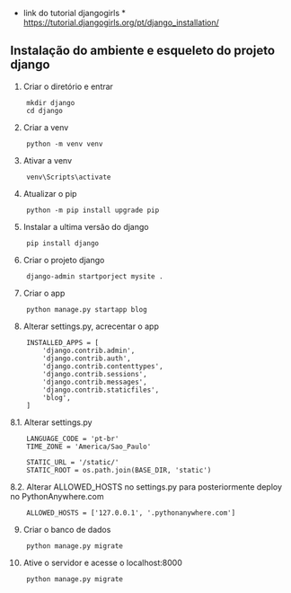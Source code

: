 * link do tutorial djangogirls * <https://tutorial.djangogirls.org/pt/django_installation/>

## Instalação do ambiente e esqueleto do projeto django

1. Criar o diretório e entrar
```
    mkdir django
    cd django
```

2. Criar a venv 
```
    python -m venv venv    
```

3. Ativar a venv
``` 
    venv\Scripts\activate
```

4. Atualizar o pip
```
    python -m pip install upgrade pip
```

5. Instalar a ultima versão do django
```
    pip install django
```

6. Criar o projeto django
```
    django-admin startporject mysite .
```

7. Criar o app
```
    python manage.py startapp blog    
```

8. Alterar settings.py, acrecentar o app
```
    INSTALLED_APPS = [
        'django.contrib.admin',
        'django.contrib.auth',
        'django.contrib.contenttypes',
        'django.contrib.sessions',
        'django.contrib.messages',
        'django.contrib.staticfiles',
        'blog',
    ]
```

8.1. Alterar settings.py
```
    LANGUAGE_CODE = 'pt-br'
    TIME_ZONE = 'America/Sao_Paulo'

    STATIC_URL = '/static/'
    STATIC_ROOT = os.path.join(BASE_DIR, 'static')
```

8.2. Alterar ALLOWED_HOSTS no settings.py para posteriormente deploy no PythonAnywhere.com
```
    ALLOWED_HOSTS = ['127.0.0.1', '.pythonanywhere.com']  
```

9. Criar o banco de dados
```
    python manage.py migrate
```
10. Ative o servidor e acesse o localhost:8000
```
    python manage.py migrate
```
